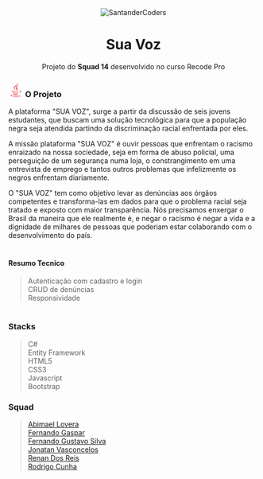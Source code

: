 <div align="center"> 
  <img  width="800" alt="SantanderCoders" justify-content="center" src="https://newsga.recode.org.br/assets/img/logo-recode-azul.png">
  <h1>  Sua Voz  </h1>
  <p>Projeto do <strong>Squad 14</strong> desenvolvido no curso Recode Pro</p>
</div>

<div>
<h3> <img alt="Java Icon" height="30" width="30" src="https://raw.githubusercontent.com/devicons/devicon/master/icons/java/java-plain.svg"> O Projeto </h3>
<p>
  A plataforma "SUA VOZ", surge a partir da discussão de seis jovens estudantes, 
  que buscam uma solução tecnológica para que a população negra seja atendida partindo da discriminação racial enfrentada por eles.
</p>
 
<p>
  A missão plataforma "SUA VOZ" é ouvir pessoas que enfrentam o racismo enraizado na nossa sociedade, 
  seja em forma de abuso policial, uma perseguição de um segurança numa loja, o constrangimento em uma entrevista de emprego 
  e tantos outros problemas que infelizmente os negros enfrentam diariamente.

O "SUA VOZ" tem como objetivo levar as denúncias aos órgãos competentes e transforma-las em dados para que o problema racial seja tratado 
  e exposto com maior transparência. Nós precisamos enxergar o Brasil da maneira que ele realmente é, e negar o racismo é negar a vida e a 
  dignidade de milhares de pessoas que poderiam estar colaborando com o desenvolvimento do país.
</p>
  
  #
  
<h4> Resumo Tecnico </h4>
  
> Autenticação com cadastro e login </br>
> CRUD de denúncias </br>
> Responsividade </br>
  
  #


<h3> Stacks </h3>

> C# </br>
> Entity Framework </br>
> HTML5 </br>
> CSS3 </br>
> Javascript </br>
> Bootstrap
</div>

<div>
<h3> Squad </h3>

> [Abimael Lovera](https://github.com/Abimael-Lovera) </br>
> [Fernando Gaspar](https://github.com/FernandoGasparr) </br>
> [Fernando Gustavo Silva](https://github.com/FeGustavo07) </br>
> [Jonatan Vasconcelos](https://github.com/jonatanmk) </br>
> [Renan Dos Reis](https://github.com/RenanReisFernandes) </br>
> [Rodrigo Cunha](https://github.com/rodsluizz) </br>
  
</div>

<div>
</div>
